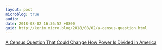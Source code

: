 ```yaml
---
layout: post
microblog: true
audio: 
date: 2018-08-02 16:36:52 +0800
guid: http://kerim.micro.blog/2018/08/02/a-census-question.html
---
```

[A Census Question That Could Change How Power Is Divided in America](https://www.nytimes.com/2018/07/31/upshot/Census-question-citizenship-power.html)
